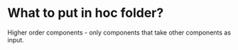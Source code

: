 # What to put in hoc folder?
Higher order components - only components that take other components as input.